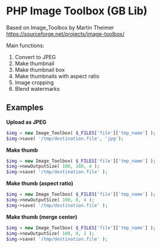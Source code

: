 PHP Image Toolbox (GB Lib)
=============
Based on Image_Toolbox by Martin Theimer https://sourceforge.net/projects/image-toolbox/  

Main functions:

1. Convert to JPEG  
2. Make thumbnail  
3. Make thumbnail box  
4. Make thumbnails with aspect ratio  
5. Image cropping  
6. Blend watermarks

Examples
--------

<b>Upload as JPEG</b>

```php
$img = new Image_Toolbox( $_FILES['file']['tmp_name'] );  
$img->save( '/tmp/destination.file', 'jpg'); 
```

<b>Make thumb</b>
```php
$img = new Image_Toolbox( $_FILES['file']['tmp_name'] );  
$img->newOutputSize( 100, 100, 4 );  
$img->save( '/tmp/destination.file' ); 
```

<b>Make thumb (aspect ratio)</b>
```php
$img = new Image_Toolbox( $_FILES['file']['tmp_name'] );  
$img->newOutputSize( 100, 0, 4 );  
$img->save( '/tmp/destination.file' ); 
```

<b>Make thumb (merge center)</b>
```php
$img = new Image_Toolbox( $_FILES['file']['tmp_name'] );  
$img->newOutputSize( 100, 0, 1 );  
$img->save( '/tmp/destination.file' ); 
```
